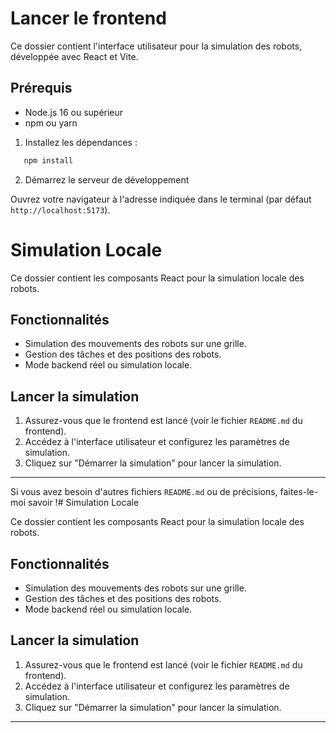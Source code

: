 # Lancer le frontend

Ce dossier contient l'interface utilisateur pour la simulation des robots, développée avec React et Vite.

## Prérequis

- Node.js 16 ou supérieur
- npm ou yarn

1. Installez les dépendances :

```bash
   npm install
```

2. Démarrez le serveur de développement
    

Ouvrez votre navigateur à l'adresse indiquée dans le terminal (par défaut ``http://localhost:5173``).

# Simulation Locale

Ce dossier contient les composants React pour la simulation locale des robots.

## Fonctionnalités

- Simulation des mouvements des robots sur une grille.
- Gestion des tâches et des positions des robots.
- Mode backend réel ou simulation locale.

## Lancer la simulation

1. Assurez-vous que le frontend est lancé (voir le fichier `README.md` du frontend).
2. Accédez à l'interface utilisateur et configurez les paramètres de simulation.
3. Cliquez sur "Démarrer la simulation" pour lancer la simulation.

---

Si vous avez besoin d'autres fichiers `README.md` ou de précisions, faites-le-moi savoir !# Simulation Locale

Ce dossier contient les composants React pour la simulation locale des robots.

## Fonctionnalités

- Simulation des mouvements des robots sur une grille.
- Gestion des tâches et des positions des robots.
- Mode backend réel ou simulation locale.

## Lancer la simulation

1. Assurez-vous que le frontend est lancé (voir le fichier `README.md` du frontend).
2. Accédez à l'interface utilisateur et configurez les paramètres de simulation.
3. Cliquez sur "Démarrer la simulation" pour lancer la simulation.

---
